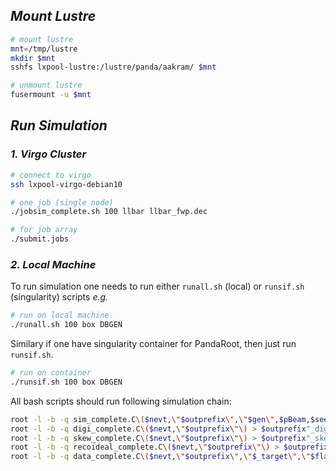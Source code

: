 ## _Mount Lustre_

```bash
# mount lustre
mnt=/tmp/lustre
mkdir $mnt
sshfs lxpool-lustre:/lustre/panda/aakram/ $mnt

# unmount lustre
fusermount -u $mnt
```

## _Run Simulation_
### _1. Virgo Cluster_

```bash
# connect to virgo
ssh lxpool-virgo-debian10
```



```bash
# one job (single node)
./jobsim_complete.sh 100 llbar llbar_fwp.dec
```

```bash
# for job array
./submit.jobs
```

### _2. Local Machine_

To run simulation one needs to run either `runall.sh` (local) or `runsif.sh` (singularity) scripts _e.g._

```bash
# run on local machine
./runall.sh 100 box DBGEN
```

Similary if one have singularity container for PandaRoot, then just run `runsif.sh`.

```bash
# run on container
./runsif.sh 100 box DBGEN
```


All bash scripts should run following simulation chain:

```bash
root -l -b -q sim_complete.C\($nevt,\"$outprefix\",\"$gen\",$pBeam,$seed\) > $outprefix"_sim.log" 2>&1
root -l -b -q digi_complete.C\($nevt,\"$outprefix\"\) > $outprefix"_digi.log" 2>&1
root -l -b -q skew_complete.C\($nevt,\"$outprefix\"\) > $outprefix"_skew.log" 2>&1
root -l -b -q recoideal_complete.C\($nevt,\"$outprefix\"\) > $outprefix"_reco.log" 2>&1
root -l -b -q data_complete.C\($nevt,\"$outprefix\",\"$_target\",\"$flag\"\) > $outprefix"_data.log" 2>&1
```
